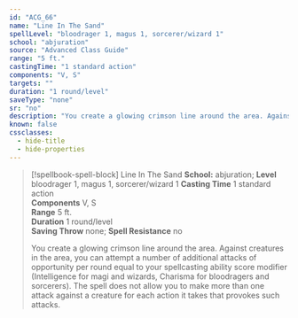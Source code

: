 ```yaml
---
id: "ACG_66"
name: "Line In The Sand"
spellLevel: "bloodrager 1, magus 1, sorcerer/wizard 1"
school: "abjuration"
source: "Advanced Class Guide"
range: "5 ft."
castingTime: "1 standard action"
components: "V, S"
targets: ""
duration: "1 round/level"
saveType: "none"
sr: "no"
description: "You create a glowing crimson line around the area. Against creatures in the area, you can attempt a number of additional attacks of opportunity per round equal to your spellcasting ability score modifier (Intelligence for magi and wizards, Charisma for bloodragers and sorcerers). The spell does not allow you to make more than one attack against a creature for each action it takes that provokes such attacks."
known: false
cssclasses:
  - hide-title
  - hide-properties
---
```


> [!spellbook-spell-block] Line In The Sand
> **School:** abjuration; **Level** bloodrager 1, magus 1, sorcerer/wizard 1
> **Casting Time** 1 standard action  
> **Components** V, S  
> **Range** 5 ft.  
> **Duration** 1 round/level  
> **Saving Throw** none; **Spell Resistance** no
> 
> You create a glowing crimson line around the area. Against creatures in the area, you can attempt a number of additional attacks of opportunity per round equal to your spellcasting ability score modifier (Intelligence for magi and wizards, Charisma for bloodragers and sorcerers). The spell does not allow you to make more than one attack against a creature for each action it takes that provokes such attacks.